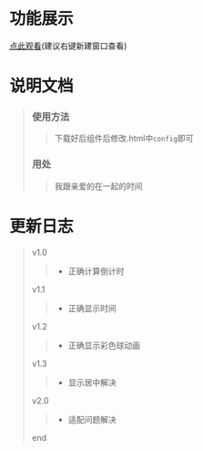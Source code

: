 # 功能展示
[点此观看](https://quiethear.github.io/canvas-weTime/yzl一起的时间.html "在一起的时间")(建议右键新建窗口查看)
# 说明文档
> ### 使用方法
>> 下载好后组件后修改.html中`config`即可
> ### 用处
>> 我跟亲爱的在一起的时间
# 更新日志
> v1.0
>> * 正确计算倒计时
>
> v1.1
>> * 正确显示时间
>
> v1.2
>> * 正确显示彩色球动画
>
> v1.3
>> * 显示居中解决
>
> v2.0
>> * 适配问题解决
>
> end